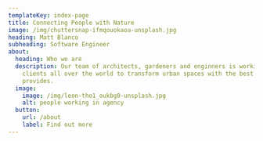 ```yaml
---
templateKey: index-page
title: Connecting People with Nature
image: /img/chuttersnap-ifmqouokaoa-unsplash.jpg
heading: Matt Blanco
subheading: Software Engineer
about:
  heading: Who we are
  description: Our team of architects, gardeners and enginners is working with
    clients all over the world to transform urban spaces with the best nature
    provides.
  image:
    image: /img/leon-tho1_oukbg0-unsplash.jpg
    alt: people working in agency
  button:
    url: /about
    label: Find out more
---
```

